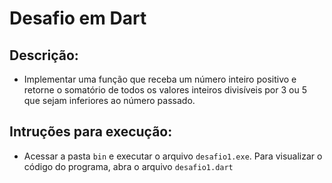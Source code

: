 # Desafio em Dart

## Descrição:
- Implementar uma função que receba um número inteiro positivo e retorne o somatório de todos os valores inteiros divisíveis por 3 ou 5 que sejam inferiores ao número passado.
        
## Intruções para execução:
- Acessar a pasta `bin` e executar o arquivo `desafio1.exe`. Para visualizar o código do programa, abra o arquivo `desafio1.dart`